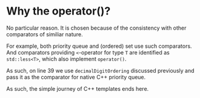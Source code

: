 # Why the operator()?

No particular reason. It is chosen because of the consistency with other comparators of similiar nature.

For example, both priority queue and (ordered) set use such comparators.
And comparators providing `<`-operator for type `T` are identified as `std::less<T>`, which also implement `operator()`.

As such, on line 39 we use `decimalDigitOrdering` discussed previously and pass it as the comparator for native C++ priority queue.

As such, the simple journey of C++ templates ends here. 